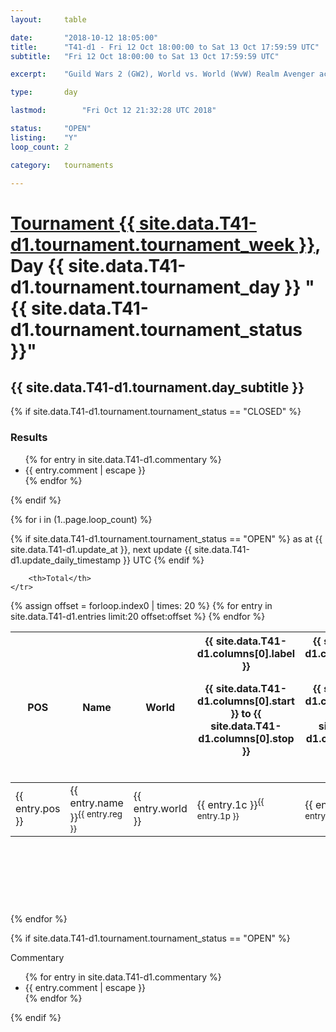 ```yaml
---
layout: 	table

date: 		"2018-10-12 18:05:00"
title: 		"T41-d1 - Fri 12 Oct 18:00:00 to Sat 13 Oct 17:59:59 UTC"
subtitle: 	"Fri 12 Oct 18:00:00 to Sat 13 Oct 17:59:59 UTC"

excerpt:    "Guild Wars 2 (GW2), World vs. World (WvW) Realm Avenger achivement Tournament. \"Every Kill Counts\""

type:       day

lastmod: 		"Fri Oct 12 21:32:28 UTC 2018"

status:     "OPEN"
listing:    "Y"
loop_count: 2

category: 	tournaments

---
```

<div class="table_header">
    <h1><a href="{{ site.data.T41-d1.tournament.week_url }}">Tournament {{ site.data.T41-d1.tournament.tournament_week }}</a>, Day {{ site.data.T41-d1.tournament.tournament_day }} "{{ site.data.T41-d1.tournament.tournament_status }}"</h1>
    <h2>{{ site.data.T41-d1.tournament.day_subtitle }}</h2> 
</div>

{% if site.data.T41-d1.tournament.tournament_status == "CLOSED" %} 
<div class="commentary">
  <h3>Results</h3>
  <ul>
    {% for entry in site.data.T41-d1.commentary %}
    <li class="commentary_list">{{ entry.comment | escape }}</li>
    {% endfor %}
  </ul>
</div>
{% endif %}


{% for i in (1..page.loop_count) %}

{% if site.data.T41-d1.tournament.tournament_status == "OPEN" %} 
<span class="table_nextupdate">as at {{ site.data.T41-d1.update_at }}, next update {{ site.data.T41-d1.update_daily_timestamp }} UTC</span> 
{% endif %}

<table class="day_table">
  <colgroup>
    <col style="width:18px">
    <col style="width:55px">
    <col style="width:55px">
    <col style="width:12px">
    <col style="width:12px">
    <col style="width:12px">
    <col style="width:12px">
    <col style="width:12px">
    <col style="width:12px">
    <col style="width:12px">
    <col style="width:12px">
    <col style="width:12px">
    <col style="width:12px">
    <col style="width:12px">
    <col style="width:12px">
    <col style="width:12px">
    <col style="width:12px">
    <col style="width:12px">
    <col style="width:12px">
    <col style="width:12px">
    <col style="width:12px">
    <col style="width:12px">
    <col style="width:12px">
    <col style="width:12px">
    <col style="width:12px">
    <col style="width:12px">
    <col style="width:12px">
    <col style="width:18px">
  </colgroup>  
  <thead>
    <tr>
        <th>POS</th>
        <th class="AlignLeft">Name</th>
        <th class="AlignLeft">World</th>

<th><div class="label">{{ site.data.T41-d1.columns[0].label }}<p class="onhover">{{ site.data.T41-d1.columns[0].start }} to {{ site.data.T41-d1.columns[0].stop }}</p></div>​</th>
<th><div class="label">{{ site.data.T41-d1.columns[1].label }}<p class="onhover">{{ site.data.T41-d1.columns[1].start }} to {{ site.data.T41-d1.columns[1].stop }}</p></div>​</th>
<th><div class="label">{{ site.data.T41-d1.columns[2].label }}<p class="onhover">{{ site.data.T41-d1.columns[2].start }} to {{ site.data.T41-d1.columns[2].stop }}</p></div>​</th>
<th><div class="label">{{ site.data.T41-d1.columns[3].label }}<p class="onhover">{{ site.data.T41-d1.columns[3].start }} to {{ site.data.T41-d1.columns[3].stop }}</p></div>​</th>
<th><div class="label">{{ site.data.T41-d1.columns[4].label }}<p class="onhover">{{ site.data.T41-d1.columns[4].start }} to {{ site.data.T41-d1.columns[4].stop }}</p></div>​</th>
<th><div class="label">{{ site.data.T41-d1.columns[5].label }}<p class="onhover">{{ site.data.T41-d1.columns[5].start }} to {{ site.data.T41-d1.columns[5].stop }}</p></div>​</th>
<th><div class="label">{{ site.data.T41-d1.columns[6].label }}<p class="onhover">{{ site.data.T41-d1.columns[6].start }} to {{ site.data.T41-d1.columns[6].stop }}</p></div>​</th>
<th><div class="label">{{ site.data.T41-d1.columns[7].label }}<p class="onhover">{{ site.data.T41-d1.columns[7].start }} to {{ site.data.T41-d1.columns[7].stop }}</p></div>​</th>
<th><div class="label">{{ site.data.T41-d1.columns[8].label }}<p class="onhover">{{ site.data.T41-d1.columns[8].start }} to {{ site.data.T41-d1.columns[8].stop }}</p></div>​</th>
<th><div class="label">{{ site.data.T41-d1.columns[9].label }}<p class="onhover">{{ site.data.T41-d1.columns[9].start }} to {{ site.data.T41-d1.columns[9].stop }}</p></div>​</th>
<th><div class="label">{{ site.data.T41-d1.columns[10].label }}<p class="onhover">{{ site.data.T41-d1.columns[10].start }} to {{ site.data.T41-d1.columns[10].stop }}</p></div>​</th>

<th><div class="label">{{ site.data.T41-d1.columns[11].label }}<p class="onhover">{{ site.data.T41-d1.columns[11].start }} to {{ site.data.T41-d1.columns[11].stop }}</p></div>​</th>
<th><div class="label">{{ site.data.T41-d1.columns[12].label }}<p class="onhover">{{ site.data.T41-d1.columns[12].start }} to {{ site.data.T41-d1.columns[12].stop }}</p></div>​</th>
<th><div class="label">{{ site.data.T41-d1.columns[13].label }}<p class="onhover">{{ site.data.T41-d1.columns[13].start }} to {{ site.data.T41-d1.columns[13].stop }}</p></div>​</th>
<th><div class="label">{{ site.data.T41-d1.columns[14].label }}<p class="onhover">{{ site.data.T41-d1.columns[14].start }} to {{ site.data.T41-d1.columns[14].stop }}</p></div>​</th>
<th><div class="label">{{ site.data.T41-d1.columns[15].label }}<p class="onhover">{{ site.data.T41-d1.columns[15].start }} to {{ site.data.T41-d1.columns[15].stop }}</p></div>​</th>
<th><div class="label">{{ site.data.T41-d1.columns[16].label }}<p class="onhover">{{ site.data.T41-d1.columns[16].start }} to {{ site.data.T41-d1.columns[16].stop }}</p></div>​</th>
<th><div class="label">{{ site.data.T41-d1.columns[17].label }}<p class="onhover">{{ site.data.T41-d1.columns[17].start }} to {{ site.data.T41-d1.columns[17].stop }}</p></div>​</th>
<th><div class="label">{{ site.data.T41-d1.columns[18].label }}<p class="onhover">{{ site.data.T41-d1.columns[18].start }} to {{ site.data.T41-d1.columns[18].stop }}</p></div>​</th>
<th><div class="label">{{ site.data.T41-d1.columns[19].label }}<p class="onhover">{{ site.data.T41-d1.columns[19].start }} to {{ site.data.T41-d1.columns[19].stop }}</p></div>​</th>
<th><div class="label">{{ site.data.T41-d1.columns[20].label }}<p class="onhover">{{ site.data.T41-d1.columns[20].start }} to {{ site.data.T41-d1.columns[20].stop }}</p></div>​</th>

<th><div class="label">{{ site.data.T41-d1.columns[21].label }}<p class="onhover">{{ site.data.T41-d1.columns[21].start }} to {{ site.data.T41-d1.columns[21].stop }}</p></div>​</th>
<th><div class="label">{{ site.data.T41-d1.columns[22].label }}<p class="onhover">{{ site.data.T41-d1.columns[22].start }} to {{ site.data.T41-d1.columns[22].stop }}</p></div>​</th>
<th><div class="label">{{ site.data.T41-d1.columns[23].label }}<p class="onhover">{{ site.data.T41-d1.columns[23].start }} to {{ site.data.T41-d1.columns[23].stop }}</p></div>​</th>

        <th>Total</th>
    </tr>
  </thead>
  {% assign offset = forloop.index0 | times: 20 %}
<tbody>
{% for entry in site.data.T41-d1.entries limit:20 offset:offset %}
  <tr>
    <td class="pl{{ entry.pos }}">{{ entry.pos }}</td>
    <td class="AlignLeft">{{ entry.name }}<sup>{{ entry.reg }}</sup></td>
    <td class="AlignLeft">{{ entry.world }}</td>
    <td class="pl{{ entry.1p }}">{{ entry.1c }}<sup>{{ entry.1p }}</sup></td>
    <td class="pl{{ entry.2p }}">{{ entry.2c }}<sup>{{ entry.2p }}</sup></td>
    <td class="pl{{ entry.3p }}">{{ entry.3c }}<sup>{{ entry.3p }}</sup></td>
    <td class="pl{{ entry.4p }}">{{ entry.4c }}<sup>{{ entry.4p }}</sup></td>
    <td class="pl{{ entry.5p }}">{{ entry.5c }}<sup>{{ entry.5p }}</sup></td>
    <td class="pl{{ entry.6p }}">{{ entry.6c }}<sup>{{ entry.6p }}</sup></td>
    <td class="pl{{ entry.7p }}">{{ entry.7c }}<sup>{{ entry.7p }}</sup></td>
    <td class="pl{{ entry.8p }}">{{ entry.8c }}<sup>{{ entry.8p }}</sup></td>
    <td class="pl{{ entry.9p }}">{{ entry.9c }}<sup>{{ entry.9p }}</sup></td>
    <td class="pl{{ entry.10p }}">{{ entry.10c }}<sup>{{ entry.10p }}</sup></td>
    <td class="pl{{ entry.11p }}">{{ entry.11c }}<sup>{{ entry.11p }}</sup></td>
    <td class="pl{{ entry.12p }}">{{ entry.12c }}<sup>{{ entry.12p }}</sup></td>
    <td class="pl{{ entry.13p }}">{{ entry.13c }}<sup>{{ entry.13p }}</sup></td>
    <td class="pl{{ entry.14p }}">{{ entry.14c }}<sup>{{ entry.14p }}</sup></td>
    <td class="pl{{ entry.15p }}">{{ entry.15c }}<sup>{{ entry.15p }}</sup></td>
    <td class="pl{{ entry.16p }}">{{ entry.16c }}<sup>{{ entry.16p }}</sup></td>
    <td class="pl{{ entry.17p }}">{{ entry.17c }}<sup>{{ entry.17p }}</sup></td>
    <td class="pl{{ entry.18p }}">{{ entry.18c }}<sup>{{ entry.18p }}</sup></td>
    <td class="pl{{ entry.19p }}">{{ entry.19c }}<sup>{{ entry.19p }}</sup></td>
    <td class="pl{{ entry.20p }}">{{ entry.20c }}<sup>{{ entry.20p }}</sup></td>
    <td class="pl{{ entry.21p }}">{{ entry.21c }}<sup>{{ entry.21p }}</sup></td>
    <td class="pl{{ entry.22p }}">{{ entry.22c }}<sup>{{ entry.22p }}</sup></td>
    <td class="pl{{ entry.23p }}">{{ entry.23c }}<sup>{{ entry.23p }}</sup></td>
    <td class="pl{{ entry.24p }}">{{ entry.24c }}<sup>{{ entry.24p }}</sup></td>
    <td>{{ entry.total }}</td>
  </tr>
{% endfor %}  
</tbody>
</table>
<div class="leaderboard">
  <script async src="//pagead2.googlesyndication.com/pagead/js/adsbygoogle.js"></script>
  <!-- 728x90 -->
  <ins class="adsbygoogle"
       style="display:inline-block;width:728px;height:90px"
       data-ad-client="ca-pub-3274917281288240"
       data-ad-slot="3870538733"></ins>
  <script>
  (adsbygoogle = window.adsbygoogle || []).push({});
  </script>    
</div>
<br />
{% endfor %}

{% if site.data.T41-d1.tournament.tournament_status == "OPEN" %} 
<div class="commentary">
  <span class="commentary_title">Commentary</span>
  <ul>
    {% for entry in site.data.T41-d1.commentary %}
    <li class="commentary_list">{{ entry.comment | escape }}</li>
    {% endfor %}
  </ul>
</div>
{% endif %}


